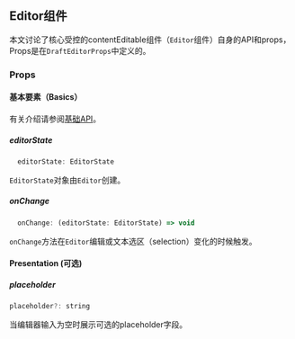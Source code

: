 ## Editor组件

本文讨论了核心受控的contentEditable组件（`Editor`组件）自身的API和props，Props是在`DraftEditorProps`中定义的。

### Props

#### 基本要素（Basics）

有关介绍请参阅[基础API](http://seejs.me/draft-js-cn/docs/kuai-su-kai-shi/ji-chu-api.html)。

##### editorState

```js
  editorState: EditorState
```

`EditorState`对象由`Editor`创建。

##### onChange

```js
  onChange: (editorState: EditorState) => void
```

`onChange`方法在`Editor`编辑或文本选区（selection）变化的时候触发。

#### Presentation \(可选\)

##### placeholder

```js
placeholder?: string
```

当编辑器输入为空时展示可选的placeholder字段。

